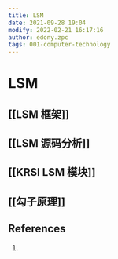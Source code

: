 ```yaml
---
title: LSM
date: 2021-09-28 19:04
modify: 2022-02-21 16:17:16
author: edony.zpc
tags: 001-computer-technology
---
```


# LSM
## [[LSM 框架]]
## [[LSM 源码分析]]
## [[KRSI LSM 模块]]
## [[勾子原理]]

## References
1. 